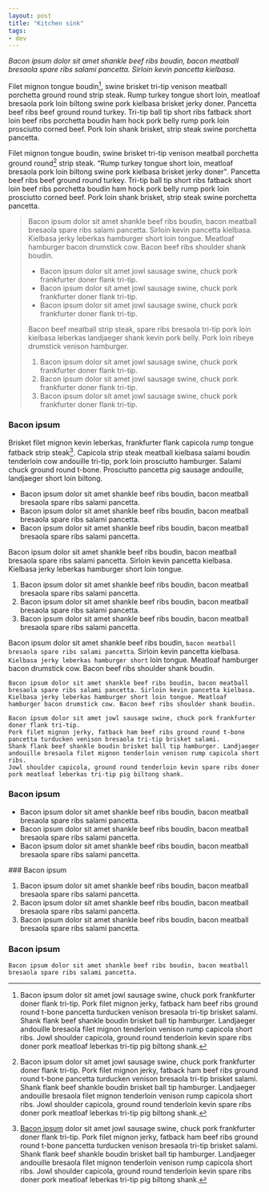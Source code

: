 ```yaml
---
layout: post
title: "Kitchen sink"
tags:
- dev
---
```


_Bacon ipsum dolor sit amet shankle beef ribs boudin, bacon meatball bresaola spare ribs salami pancetta. Sirloin kevin pancetta kielbasa._

Filet mignon tongue boudin[^1], swine brisket tri-tip venison meatball porchetta ground round strip steak. Rump turkey tongue short loin, meatloaf bresaola pork loin biltong swine pork kielbasa brisket jerky doner. Pancetta beef ribs beef ground round turkey. Tri-tip ball tip short ribs fatback short loin beef ribs porchetta boudin ham hock pork belly rump pork loin prosciutto corned beef. Pork loin shank brisket, strip steak swine porchetta pancetta.

Filet mignon tongue boudin, swine brisket tri-tip venison meatball porchetta ground round[^2] strip steak. <q>Rump turkey tongue short loin, meatloaf bresaola pork loin biltong swine pork kielbasa brisket jerky doner</q>. Pancetta beef ribs beef ground round turkey. Tri-tip ball tip short ribs fatback short loin beef ribs porchetta boudin ham hock pork belly rump pork loin prosciutto corned beef. Pork loin shank brisket, strip steak swine porchetta pancetta.
> Bacon ipsum dolor sit amet shankle beef ribs boudin, bacon meatball bresaola spare ribs salami pancetta. Sirloin kevin pancetta kielbasa. Kielbasa jerky leberkas hamburger short loin tongue. Meatloaf hamburger bacon drumstick cow. Bacon beef ribs shoulder shank boudin.
>
> * Bacon ipsum dolor sit amet jowl sausage swine, chuck pork frankfurter doner flank tri-tip.
> * Bacon ipsum dolor sit amet jowl sausage swine, chuck pork frankfurter doner flank tri-tip.
> * Bacon ipsum dolor sit amet jowl sausage swine, chuck pork frankfurter doner flank tri-tip.
>
> Bacon beef meatball strip steak, spare ribs bresaola tri-tip pork loin kielbasa leberkas landjaeger shank kevin pork belly. Pork loin ribeye drumstick venison hamburger.
>
> 1. Bacon ipsum dolor sit amet jowl sausage swine, chuck pork frankfurter doner flank tri-tip.
> 2. Bacon ipsum dolor sit amet jowl sausage swine, chuck pork frankfurter doner flank tri-tip.
> 3. Bacon ipsum dolor sit amet jowl sausage swine, chuck pork frankfurter doner flank tri-tip.

### Bacon ipsum

Brisket filet mignon kevin leberkas, frankfurter flank capicola rump tongue fatback strip steak[^3]. Capicola strip steak meatball kielbasa salami boudin tenderloin cow andouille tri-tip, pork loin prosciutto hamburger. Salami chuck ground round t-bone. Prosciutto pancetta pig sausage andouille, landjaeger short loin biltong.

* Bacon ipsum dolor sit amet shankle beef ribs boudin, bacon meatball bresaola spare ribs salami pancetta.
* Bacon ipsum dolor sit amet shankle beef ribs boudin, bacon meatball bresaola spare ribs salami pancetta.
* Bacon ipsum dolor sit amet shankle beef ribs boudin, bacon meatball bresaola spare ribs salami pancetta.

Bacon ipsum dolor sit amet shankle beef ribs boudin, bacon meatball bresaola spare ribs salami pancetta. Sirloin kevin pancetta kielbasa. Kielbasa jerky leberkas hamburger short loin tongue.

1. Bacon ipsum dolor sit amet shankle beef ribs boudin, bacon meatball bresaola spare ribs salami pancetta.
2. Bacon ipsum dolor sit amet shankle beef ribs boudin, bacon meatball bresaola spare ribs salami pancetta.
3. Bacon ipsum dolor sit amet shankle beef ribs boudin, bacon meatball bresaola spare ribs salami pancetta.

Bacon ipsum dolor sit amet shankle beef ribs boudin, `bacon meatball bresaola spare ribs salami pancetta`. Sirloin kevin pancetta kielbasa. `Kielbasa jerky leberkas hamburger short` loin tongue. Meatloaf hamburger bacon drumstick cow. Bacon beef ribs shoulder shank boudin.

```
Bacon ipsum dolor sit amet shankle beef ribs boudin, bacon meatball bresaola spare ribs salami pancetta. Sirloin kevin pancetta kielbasa. Kielbasa jerky leberkas hamburger short loin tongue. Meatloaf hamburger bacon drumstick cow. Bacon beef ribs shoulder shank boudin.
```

    Bacon ipsum dolor sit amet jowl sausage swine, chuck pork frankfurter doner flank tri-tip.
    Pork filet mignon jerky, fatback ham beef ribs ground round t-bone pancetta turducken venison bresaola tri-tip brisket salami.
    Shank flank beef shankle boudin brisket ball tip hamburger. Landjaeger andouille bresaola filet mignon tenderloin venison rump capicola short ribs.
    Jowl shoulder capicola, ground round tenderloin kevin spare ribs doner pork meatloaf leberkas tri-tip pig biltong shank.

### Bacon ipsum

* Bacon ipsum dolor sit amet shankle beef ribs boudin, bacon meatball bresaola spare ribs salami pancetta.
* Bacon ipsum dolor sit amet shankle beef ribs boudin, bacon meatball bresaola spare ribs salami pancetta.
* Bacon ipsum dolor sit amet shankle beef ribs boudin, bacon meatball bresaola spare ribs salami pancetta.

### Bacon ipsum

1. Bacon ipsum dolor sit amet shankle beef ribs boudin, bacon meatball bresaola spare ribs salami pancetta.
2. Bacon ipsum dolor sit amet shankle beef ribs boudin, bacon meatball bresaola spare ribs salami pancetta.
3. Bacon ipsum dolor sit amet shankle beef ribs boudin, bacon meatball bresaola spare ribs salami pancetta.

### Bacon ipsum

```
Bacon ipsum dolor sit amet shankle beef ribs boudin, bacon meatball bresaola spare ribs salami pancetta.
```

[^1]: Bacon ipsum dolor sit amet jowl sausage swine, chuck pork frankfurter doner flank tri-tip. Pork filet mignon jerky, fatback ham beef ribs ground round t-bone pancetta turducken venison bresaola tri-tip brisket salami. Shank flank beef shankle boudin brisket ball tip hamburger. Landjaeger andouille bresaola filet mignon tenderloin venison rump capicola short ribs. Jowl shoulder capicola, ground round tenderloin kevin spare ribs doner pork meatloaf leberkas tri-tip pig biltong shank.

[^2]: Bacon ipsum dolor sit amet jowl sausage swine, chuck pork frankfurter doner flank tri-tip. Pork filet mignon jerky, fatback ham beef ribs ground round t-bone pancetta turducken venison bresaola tri-tip brisket salami. Shank flank beef shankle boudin brisket ball tip hamburger. Landjaeger andouille bresaola filet mignon tenderloin venison rump capicola short ribs. Jowl shoulder capicola, ground round tenderloin kevin spare ribs doner pork meatloaf leberkas tri-tip pig biltong shank.

[^3]: [Bacon ipsum](#) dolor sit amet jowl sausage swine, chuck pork frankfurter doner flank tri-tip. Pork filet mignon jerky, fatback ham beef ribs ground round t-bone pancetta turducken venison bresaola tri-tip brisket salami. Shank flank beef shankle boudin brisket ball tip hamburger. Landjaeger andouille bresaola filet mignon tenderloin venison rump capicola short ribs. Jowl shoulder capicola, ground round tenderloin kevin spare ribs doner pork meatloaf leberkas tri-tip pig biltong shank.
